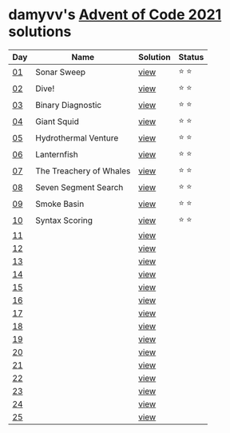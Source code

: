 # damyvv's [Advent of Code 2021](https://adventofcode.com/2021) solutions

|Day|Name|Solution|Status|
|---|---|---|---|
|[01](https://adventofcode.com/2021/day/1)|Sonar Sweep|[view](solutions/day01.rb)|⭐ ⭐|
|[02](https://adventofcode.com/2021/day/2)|Dive!|[view](solutions/day02.rb)|⭐ ⭐|
|[03](https://adventofcode.com/2021/day/3)|Binary Diagnostic|[view](solutions/day03.rb)|⭐ ⭐|
|[04](https://adventofcode.com/2021/day/4)|Giant Squid|[view](solutions/day04.rb)|⭐ ⭐|
|[05](https://adventofcode.com/2021/day/5)|Hydrothermal Venture|[view](solutions/day05.rb)|⭐ ⭐|
|[06](https://adventofcode.com/2021/day/6)|Lanternfish|[view](solutions/day06.rb)|⭐ ⭐|
|[07](https://adventofcode.com/2021/day/7)|The Treachery of Whales|[view](solutions/day07.rb)|⭐ ⭐|
|[08](https://adventofcode.com/2021/day/8)|Seven Segment Search|[view](solutions/day08.rb)|⭐ ⭐|
|[09](https://adventofcode.com/2021/day/9)|Smoke Basin|[view](solutions/day09.rb)|⭐ ⭐|
|[10](https://adventofcode.com/2021/day/10)|Syntax Scoring|[view](solutions/day10.rb)|⭐ ⭐|
|[11](https://adventofcode.com/2021/day/11)||[view](solutions/day11.rb)||
|[12](https://adventofcode.com/2021/day/12)||[view](solutions/day12.rb)||
|[13](https://adventofcode.com/2021/day/13)||[view](solutions/day13.rb)||
|[14](https://adventofcode.com/2021/day/14)||[view](solutions/day14.rb)||
|[15](https://adventofcode.com/2021/day/15)||[view](solutions/day15.rb)||
|[16](https://adventofcode.com/2021/day/16)||[view](solutions/day16.rb)||
|[17](https://adventofcode.com/2021/day/17)||[view](solutions/day17.rb)||
|[18](https://adventofcode.com/2021/day/18)||[view](solutions/day18.rb)||
|[19](https://adventofcode.com/2021/day/19)||[view](solutions/day19.rb)||
|[20](https://adventofcode.com/2021/day/20)||[view](solutions/day20.rb)||
|[21](https://adventofcode.com/2021/day/21)||[view](solutions/day21.rb)||
|[22](https://adventofcode.com/2021/day/22)||[view](solutions/day22.rb)||
|[23](https://adventofcode.com/2021/day/23)||[view](solutions/day23.rb)||
|[24](https://adventofcode.com/2021/day/24)||[view](solutions/day24.rb)||
|[25](https://adventofcode.com/2021/day/25)||[view](solutions/day25.rb)||
